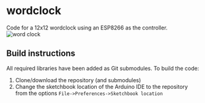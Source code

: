 # wordclock
Code for a 12x12 wordclock using an ESP8266 as the controller.
![word clock](https://i.imgur.com/EDGhuEt.jpg)

## Build instructions
All required libraries have been added as Git submodules. To build the code:
1. Clone/download the repository (and submodules)
2. Change the sketchbook location of the Arduino IDE to the repository from the options `File->Preferences->Sketchbook location`
